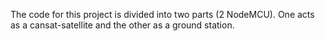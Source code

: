 The code for this project is divided into two parts (2 NodeMCU). One acts as a cansat-satellite and the other as a ground station.
